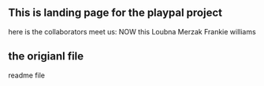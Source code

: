 ## This is landing page for the playpal project
here is the collaborators
meet us:
NOW this
Loubna Merzak
Frankie williams
## the origianl file
readme file
